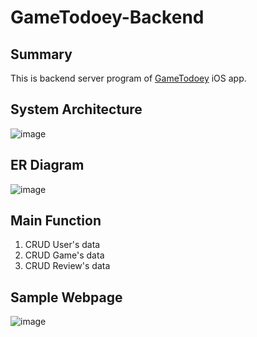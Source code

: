 # GameTodoey-Backend
## Summary  
This is backend server program of [GameTodoey](https://github.com/JaeguKim/GameTodoey) iOS app.  
## System Architecture 
  
![image](image/serviceArchitecture.png)
  
## ER Diagram  
  
![image](image/ERDiagram.png)  
  
## Main Function  
1. CRUD User's data  
2. CRUD Game's data  
3. CRUD Review's data  
  
## Sample Webpage  
![image](image/game.png)  

